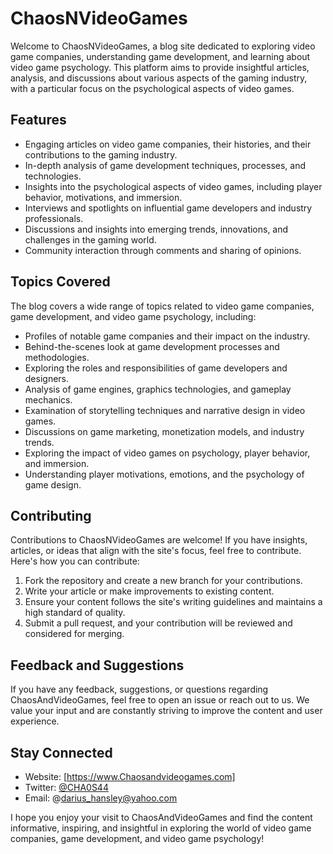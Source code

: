 # ChaosNVideoGames

Welcome to ChaosNVideoGames, a blog site dedicated to exploring video game companies, understanding game development, and learning about video game psychology. This platform aims to provide insightful articles, analysis, and discussions about various aspects of the gaming industry, with a particular focus on the psychological aspects of video games.

## Features

- Engaging articles on video game companies, their histories, and their contributions to the gaming industry.
- In-depth analysis of game development techniques, processes, and technologies.
- Insights into the psychological aspects of video games, including player behavior, motivations, and immersion.
- Interviews and spotlights on influential game developers and industry professionals.
- Discussions and insights into emerging trends, innovations, and challenges in the gaming world.
- Community interaction through comments and sharing of opinions.

## Topics Covered

The blog covers a wide range of topics related to video game companies, game development, and video game psychology, including:

- Profiles of notable game companies and their impact on the industry.
- Behind-the-scenes look at game development processes and methodologies.
- Exploring the roles and responsibilities of game developers and designers.
- Analysis of game engines, graphics technologies, and gameplay mechanics.
- Examination of storytelling techniques and narrative design in video games.
- Discussions on game marketing, monetization models, and industry trends.
- Exploring the impact of video games on psychology, player behavior, and immersion.
- Understanding player motivations, emotions, and the psychology of game design.

## Contributing

Contributions to ChaosNVideoGames are welcome! If you have insights, articles, or ideas that align with the site's focus, feel free to contribute. Here's how you can contribute:

1. Fork the repository and create a new branch for your contributions.
2. Write your article or make improvements to existing content.
3. Ensure your content follows the site's writing guidelines and maintains a high standard of quality.
4. Submit a pull request, and your contribution will be reviewed and considered for merging.

## Feedback and Suggestions

If you have any feedback, suggestions, or questions regarding ChaosAndVideoGames, feel free to open an issue or reach out to us. We value your input and are constantly striving to improve the content and user experience.

## Stay Connected

- Website: [https://www.Chaosandvideogames.com]
- Twitter: [@CHA0S44](https://twitter.com/ChaosDaGamer)
- Email: @darius_hansley@yahoo.com

I hope you enjoy your visit to ChaosAndVideoGames and find the content informative, inspiring, and insightful in exploring the world of video game companies, game development, and video game psychology!

